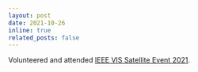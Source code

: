 ```yaml
---
layout: post
date: 2021-10-26
inline: true
related_posts: false
---
```


Volunteered and attended <a href='https://www.evl.uic.edu/events/2596'>IEEE VIS Satellite Event 2021</a>.
